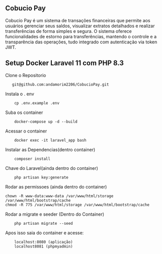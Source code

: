 Cobucio Pay
---------------------------------------------------------

Cobucio Pay é um sistema de transações financeiras que permite aos usuários gerenciar seus saldos, visualizar extratos detalhados e realizar transferências de forma simples e segura. O sistema oferece funcionalidades de estorno para transferências, mantendo o controle e a transparência das operações, tudo integrado com autenticação via token JWT.

Setup Docker Laravel 11 com PHP 8.3
------------------------------------------------------------
Clone o Repositorio

       git@github.com:andamorim2206/CobucioPay.git
Instala o . env

        cp .env.example .env
Suba os container

        docker-compose up -d --build
Acessar o container

        docker exec -it laravel_app bash
Instalar as Dependencias(dentro container)

        composer install

Chave do Laravel(ainda dentro do container)

        php artisan key:generate

Rodar as permissoes (ainda dentro do container)

    chown -R www-data:www-data /var/www/html/storage /var/www/html/bootstrap/cache
    chmod -R 775 /var/www/html/storage /var/www/html/bootstrap/cache
Rodar a migrate e seeder (Dentro do Container)

        php artisan migrate --seed

Apos isso saia do container e acesse:

        localhost:8080 (aplicação)
        localhost8081 (phpmyadmin)



